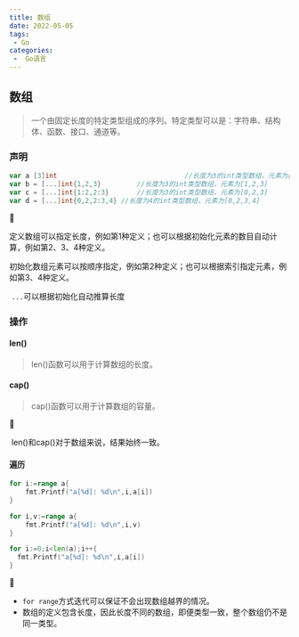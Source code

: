 ```yaml
---
title: 数组
date: 2022-05-05
tags:
 - Go
categories:
 -  Go语言
---
```


## 数组

> 一个由固定长度的特定类型组成的序列。特定类型可以是：字符串、结构体、函数、接口、通道等。

### 声明

```go
var a [3]int								//长度为3的int类型数组，元素为[0,0,0]
var b = [...]int{1,2,3}			//长度为3的int类型数组，元素为[1,2,3]
var c = [...]int{1:2,2:3}		//长度为3的int类型数组，元素为[0,2,3]
var d = [...]int{0,2,2:3,4}	//长度为4的int类型数组，元素为[0,2,3,4]
```

👣

​	定义数组可以指定长度，例如第1种定义；也可以根据初始化元素的数目自动计算，例如第2、3、4种定义。

​	初始化数组元素可以按顺序指定，例如第2种定义；也可以根据索引指定元素，例如第3、4种定义。

​	`...`可以根据初始化自动推算长度

### 操作

#### len()

> len()函数可以用于计算数组的长度。

#### cap()

> cap()函数可以用于计算数组的容量。

👣

​	len()和cap()对于数组来说，结果始终一致。

#### 遍历

```go
for i:=range a{
	fmt.Printf("a[%d]: %d\n",i,a[i])
}

for i,v:=range a{
	fmt.Printf("a[%d]: %d\n",i,v)
}

for i:=0;i<len(a);i++{
  fmt.Printf("a[%d]: %d\n",i,a[i])
}
```

👣

- `for range`方式迭代可以保证不会出现数组越界的情况。
- 数组的定义包含长度，因此长度不同的数组，即便类型一致，整个数组仍不是同一类型。